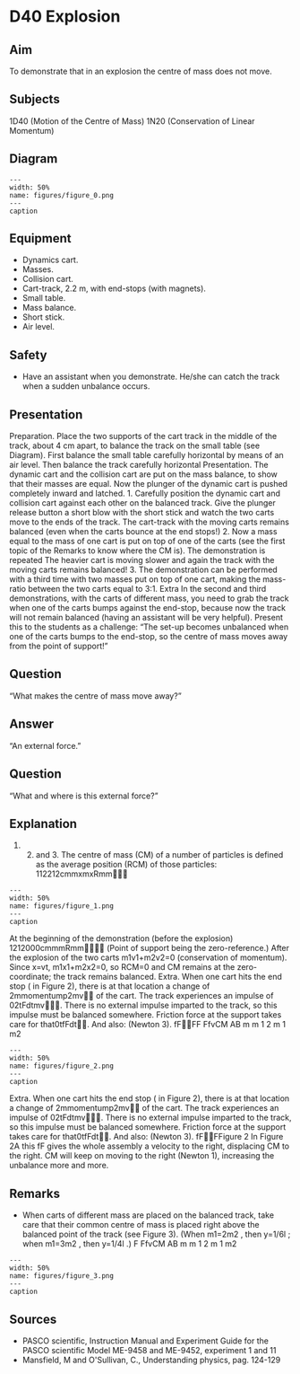 # D40 Explosion 
    
  
## Aim   
 To demonstrate that in an explosion the centre of mass does not move.    
  
## Subjects   
 1D40 (Motion of the Centre of Mass) 1N20 (Conservation of Linear Momentum)   
  
## Diagram   
   
```{figure} figures/figure_0.png  
---  
width: 50%  
name: figures/figure_0.png  
---  
caption  
``` 
     
  
## Equipment   
 
 *  Dynamics cart. 
 *  Masses. 
 *  Collision cart. 
 *  Cart-track, 2.2 m, with end-stops (with magnets).  
 *  Small table. 
 *  Mass balance. 
 *  Short stick. 
 *  Air level.   
  
## Safety   
 
 *  Have an assistant when you demonstrate. He/she can catch the track when a sudden unbalance occurs.
     
  
## Presentation   
 Preparation. Place the two supports of the cart track in the middle of the track, about 4 cm apart, to balance the track on the small table (see Diagram). First balance the small table carefully horizontal by means of an air level. Then balance the track carefully horizontal Presentation. The dynamic cart and the collision cart are put on the mass balance, to show that their masses are equal. Now the plunger of the dynamic cart is pushed completely inward and latched. 1. Carefully position the dynamic cart and collision cart against each other on the balanced track. Give the plunger release button a short blow with the short stick and watch the two carts move to the ends of the track. The cart-track with the moving carts remains balanced (even when the carts bounce at the end stops!) 2. Now a mass equal to the mass of one cart is put on top of one of the carts (see the first topic of the Remarks to know where the CM is). The demonstration is repeated The heavier cart is moving slower and again the track with the moving carts remains balanced! 3. The demonstration can be performed with a third time with two masses put on top of one cart, making the mass-ratio between the two carts equal to 3:1. Extra In the second and third demonstrations, with the carts of different mass, you need to grab the track when one of the carts bumps against the end-stop, because now the track will not remain balanced (having an assistant will be very helpful). Present this to the students as a challenge: “The set-up becomes unbalanced when one of the carts bumps to the end-stop, so the centre of mass moves away from the point of support!”   
  
## Question   
 “What makes the centre of mass move away?”   
  
## Answer   
 “An external force.”    
  
## Question   
 “What and where is this external force?”   
  
## Explanation   
 1. 2. and 3. The centre of mass (CM) of a number of particles is defined as the average position (RCM) of those particles: 112212cmmxmxRmm   
```{figure} figures/figure_1.png  
---  
width: 50%  
name: figures/figure_1.png  
---  
caption  
``` 
 At the beginning of the demonstration (before the explosion) 1212000cmmmRmm (Point of support being the zero-reference.) After the explosion of the two carts m1v1+m2v2=0 (conservation of momentum). Since x=vt, m1x1+m2x2=0, so RCM=0 and CM remains at the zero-coordinate; the track remains balanced.   Extra. When one cart hits the end stop ( in Figure 2), there is at that location a change of 2mmomentump2mv of the cart. The track experiences an impulse of 02tFdtmv. There is no external impulse imparted to the track, so this impulse must be balanced somewhere. Friction force at the support takes care for that0tfFdt. And also:  (Newton 3). fFFF FfvCM AB  m m 1 2 m 1 m2   
```{figure} figures/figure_2.png  
---  
width: 50%  
name: figures/figure_2.png  
---  
caption  
``` 
  Extra. When one cart hits the end stop ( in Figure 2), there is at that location a change of 2mmomentump2mv of the cart. The track experiences an impulse of 02tFdtmv. There is no external impulse imparted to the track, so this impulse must be balanced somewhere. Friction force at the support takes care for that0tfFdt. And also:  (Newton 3). fFFFigure 2  In Figure 2A this fF gives the whole assembly a velocity to the right, displacing CM to the right. CM will keep on moving to the right (Newton 1), increasing the unbalance more and more.   
  
## Remarks   
 
 *  When carts of different mass are placed on the balanced track, take care that their common centre of mass is placed right above the balanced point of the track (see Figure 3). (When m1=2m2 , then y=1/6l ; when m1=3m2 , then y=1/4l .)                  F FfvCM AB  m m 1 2 m 1 m2   
```{figure} figures/figure_3.png  
---  
width: 50%  
name: figures/figure_3.png  
---  
caption  
```
 
     
  
## Sources   
 
 *  PASCO scientific, Instruction Manual and Experiment Guide for the PASCO scientific Model ME-9458 and ME-9452, experiment 1 and 11 
 *  Mansfield, M and O'Sullivan, C., Understanding physics, pag. 124-129
  